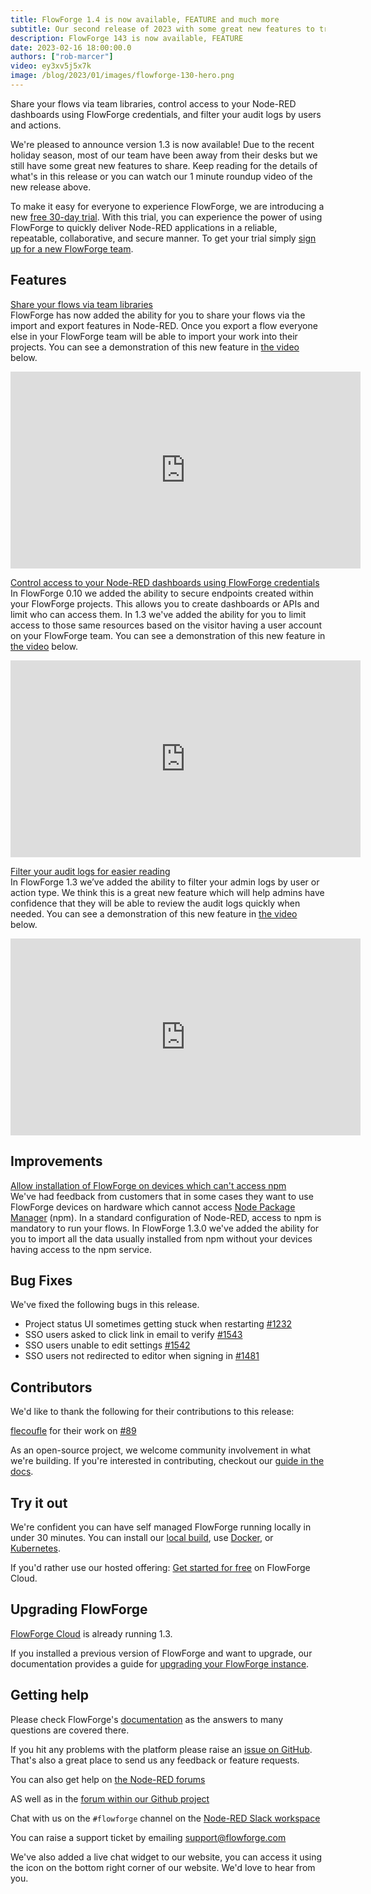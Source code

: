```yaml
---
title: FlowForge 1.4 is now available, FEATURE and much more
subtitle: Our second release of 2023 with some great new features to try out.
description: FlowForge 143 is now available, FEATURE
date: 2023-02-16 18:00:00.0
authors: ["rob-marcer"]
video: ey3xv5j5x7k
image: /blog/2023/01/images/flowforge-130-hero.png
---
```


Share your flows via team libraries, control access to your Node-RED dashboards using FlowForge credentials, and filter your audit logs by users and actions.

<!--more-->

We're pleased to announce version 1.3 is now available! Due to the recent holiday season, most of our team have been away from their desks but we still have some great new features to share. Keep reading for the details of what's in this release or you can watch our 1 minute roundup video of the new release above.

To make it easy for everyone to experience FlowForge, we are introducing a new [free 30-day trial](https://app.flowforge.com/account/create). With this trial, you can experience the power of using FlowForge to quickly deliver Node-RED applications in a reliable, repeatable, collaborative, and secure manner. To get your trial simply [sign up for a new FlowForge team](https://app.flowforge.com/account/create).

## Features

[Share your flows via team libraries](https://github.com/flowforge/flowforge/issues/237) \
FlowForge has now added the ability for you to share your flows via the import and export features in Node-RED. Once you export a flow everyone else in your FlowForge team will be able to import your work into their projects. You can see a demonstration of this new feature in [the video](https://youtu.be/B7XK3TUklUU) below.

<div><iframe width="560" height="315" src="https://www.youtube.com/embed/B7XK3TUklUU" title="YouTube video player" frameborder="0" allow="accelerometer; autoplay; clipboard-write; encrypted-media; gyroscope; picture-in-picture" allowfullscreen></iframe>

[Control access to your Node-RED dashboards using FlowForge credentials](https://github.com/flowforge/flowforge/issues/1325) \
In FlowForge 0.10 we added the ability to secure endpoints created within your FlowForge projects. This allows you to create dashboards or APIs and limit who can access them. In 1.3 we've added the ability for you to limit access to those same resources based on the visitor having a user account on your FlowForge team. You can see a demonstration of this new feature in [the video](https://youtu.be/JRk-Cf7eNIo) below.

<div><iframe width="560" height="315" src="https://www.youtube.com/embed/JRk-Cf7eNIo" title="YouTube video player" frameborder="0" allow="accelerometer; autoplay; clipboard-write; encrypted-media; gyroscope; picture-in-picture" allowfullscreen></iframe>

[Filter your audit logs for easier reading](https://github.com/flowforge/flowforge/issues/1448) \
In FlowForge 1.3 we’ve added the ability to filter your admin logs by user or action type. We think this is a great new feature which will help admins have confidence that they will be able to review the audit logs quickly when needed. You can see a demonstration of this new feature in [the video](https://youtu.be/p0Vuy5x42Go) below.

<div><iframe width="560" height="315" src="https://www.youtube.com/embed/p0Vuy5x42Go" title="YouTube video player" frameborder="0" allow="accelerometer; autoplay; clipboard-write; encrypted-media; gyroscope; picture-in-picture" allowfullscreen></iframe>

## Improvements

[Allow installation of FlowForge on devices which can't access npm](https://github.com/flowforge/flowforge-device-agent/issues/45) \
We've had feedback from customers that in some cases they want to use FlowForge devices on hardware which cannot access [Node Package Manager](https://www.npmjs.com/) (npm). In a standard configuration of Node-RED, access to npm is mandatory to run your flows. In FlowForge 1.3.0 we've added the ability for you to import all the data usually installed from npm without your devices having access to the npm service.

## Bug Fixes

We've fixed the following bugs in this release.
- Project status UI sometimes getting stuck when restarting [#1232](https://github.com/flowforge/flowforge/issues/1232)
- SSO users asked to click link in email to verify [#1543](https://github.com/flowforge/flowforge/issues/1543)
- SSO users unable to edit settings [#1542](https://github.com/flowforge/flowforge/issues/1542)
- SSO users not redirected to editor when signing in [#1481](https://github.com/flowforge/flowforge/issues/1481)

## Contributors

We'd like to thank the following for their contributions to this release:

[flecoufle](https://github.com/flecoufle) for their work on [#89](https://github.com/flowforge/helm/pull/89)

As an open-source project, we welcome community involvement in what we're building.
If you're interested in contributing, checkout our [guide in the docs](https://flowforge.com/docs/contribute/).

## Try it out

We're confident you can have self managed FlowForge running locally in under 30 minutes.
You can install our [local build](https://flowforge.com/docs/install/local/), use [Docker](https://flowforge.com/docs/install/docker/), or [Kubernetes](https://flowforge.com/docs/install/kubernetes/).

If you'd rather use our hosted offering: [Get started for free](https://app.flowforge.com/account/create) on FlowForge Cloud.

## Upgrading FlowForge

[FlowForge Cloud](https://app.flowforge.com) is already running 1.3.

If you installed a previous version of FlowForge and want to upgrade, our documentation provides a
guide for [upgrading your FlowForge instance](https://flowforge.com/docs/upgrade/).

## Getting help

Please check FlowForge's [documentation](https://flowforge.com/docs/) as the answers to many questions are covered there.

If you hit any problems with the platform please raise an [issue on GitHub](https://github.com/flowforge/flowforge/issues).
That's also a great place to send us any feedback or feature requests.

You can also get help on [the Node-RED forums](https://discourse.nodered.org/)

AS well as in the [forum within our Github project](https://github.com/flowforge/flowforge/discussions)

Chat with us on the `#flowforge` channel on the [Node-RED Slack workspace](https://nodered.org/slack)

You can raise a support ticket by emailing [support@flowforge.com](mailto:support@flowforge.com)

We've also added a live chat widget to our website, you can access it using the icon on the bottom right corner of our website. We'd love to hear from you.